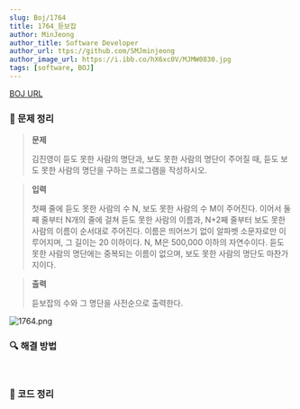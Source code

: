 ```yaml
---
slug: Boj/1764
title: 1764_듣보잡
author: MinJeong
author_title: Software Developer
author_url: ttps://github.com/SMJminjeong
author_image_url: https://i.ibb.co/hX6xc0V/MJMW0830.jpg
tags: [software, BOJ]
---
```


[BOJ URL](https://www.acmicpc.net/problem/1764)

### 📢 문제 정리
> **문제**
>
> 김진영이 듣도 못한 사람의 명단과, 보도 못한 사람의 명단이 주어질 때, 듣도 보도 못한 사람의 명단을 구하는 프로그램을 작성하시오.


> **입력**
>
> 첫째 줄에 듣도 못한 사람의 수 N, 보도 못한 사람의 수 M이 주어진다. 
> 이어서 둘째 줄부터 N개의 줄에 걸쳐 듣도 못한 사람의 이름과, N+2째 줄부터 보도 못한 사람의 이름이 순서대로 주어진다. 
> 이름은 띄어쓰기 없이 알파벳 소문자로만 이루어지며, 그 길이는 20 이하이다. N, M은 500,000 이하의 자연수이다.
듣도 못한 사람의 명단에는 중복되는 이름이 없으며, 보도 못한 사람의 명단도 마찬가지이다.


> **출력**
>
> 듣보잡의 수와 그 명단을 사전순으로 출력한다.

![1764.png](../BojImgs/1764/1764.png)

### 🔍 해결 방법


<br/>

### 📌 코드 정리

```java

```